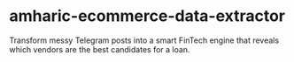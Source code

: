 # amharic-ecommerce-data-extractor
Transform messy Telegram posts into a smart FinTech engine that reveals which vendors are the best candidates for a loan.
